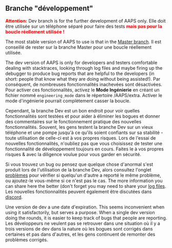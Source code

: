 ## Branche "développement"

<font color="#FF0000"><strong>Attention:</strong></font> Dev branch is for the further development of AAPS only. Elle doit être utilisée sur un téléphone séparé pour faire des tests <font color="#FF0000"><strong>mais pas pour la boucle réellement utilisée !</strong></font>

The most stable version of AAPS to use is that in the [Master branch](https://github.com/nightscout/AndroidAPS/tree/master).  Il est conseillé de rester sur la branche Master pour une boucle réellement utilisée.

The dev version of AAPS is only for developers and testers comfortable dealing with stacktraces, looking through log files and maybe firing up the debugger to produce bug reports that are helpful to the developers (in short: people that know what they are doing without being assisted!). Par conséquent, de nombreuses fonctionnalités inachevées sont désactivées. Pour activer ces fonctionnalités, activez le **Mode Ingénierie** en créant un fichier nommé `engineering_mode` dans le répertoire /AAPS/extra. Activer le mode d'ingénierie pourrait complètement casser la boucle.

Cependant, la branche Dev est un bon endroit pour voir quelles fonctionnalités sont testées et pour aider à éliminer les bogues et donner des commentaires sur le fonctionnement pratique des nouvelles fonctionnalités.  Souvent, les gens testent la branche Dev sur un vieux téléphone et une pompe jusqu'à ce qu'ils soient confiants sur sa stabilité - toute utilisation de celle-ci est à vos propres risques.  Lors de l'essai de nouvelles fonctionnalités, n'oubliez pas que vous choisissez de tester une fonctionnalité de développement toujours en cours. Faites le à vos propres risques & avec la diligence voulue pour vous garder en sécurité.

Si vous trouvez un bug ou pensez que quelque chose d'anormal s'est produit lors de l'utilisation de la branche Dev, alors consultez l'onglet [problèmes](https://github.com/nightscout/AndroidAPS/issues) pour vérifier si quelqu'un d'autre a reporté le même problème, ou ajoutez-le vous-même si ce n'est pas le cas.  The more information you can share here the better (don't forget you may need to share your [log files](../GettingHelp/AccessingLogFiles.md).  Les nouvelles fonctionnalités peuvent également être discutées dans [discord](https://discord.gg/4fQUWHZ4Mw).

Une version de dev a une date d'expiration. This seems inconvenient when using it satisfactorily, but serves a purpose. When a single dev version doing the rounds, it is easier to keep track of bugs that people are reporting. Les développeurs ne veulent pas se retrouver dans une situation où il y a trois versions de dev dans la nature où les bogues sont corrigés dans certaines et pas dans d'autres, et les gens continuent de remonter des problèmes corrigés.
